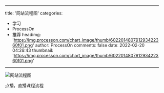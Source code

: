 
---
title: '网站流程图'
categories: 
 - 学习
 - ProcessOn
 - 推荐
headimg: 'https://img.processon.com/chart_image/thumb/602201480791293422360f01.png'
author: ProcessOn
comments: false
date: 2022-02-20 04:26:43
thumbnail: 'https://img.processon.com/chart_image/thumb/602201480791293422360f01.png'
---

<div>   
<img class="thumb" alt="网站流程图" src="https://img.processon.com/chart_image/thumb/602201480791293422360f01.png" referrerpolicy="no-referrer">
<p>点播，直播课程流程</p>  
</div>
            